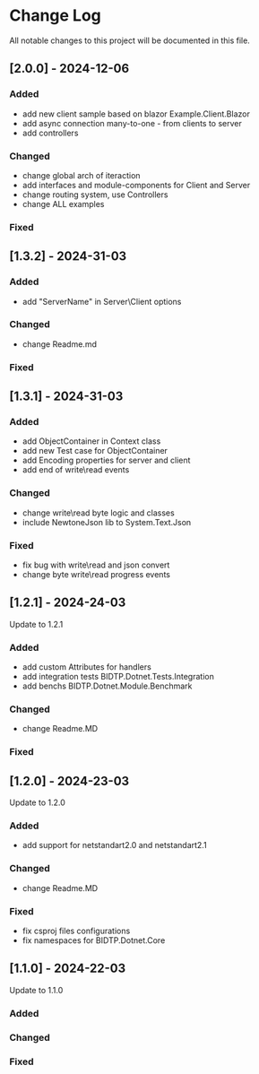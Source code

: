 # Change Log

All notable changes to this project will be documented in this file.

## [2.0.0] - 2024-12-06

### Added

-   add new client sample based on blazor Example.Client.Blazor
-   add async connection many-to-one - from clients to server
-   add controllers


### Changed

-   change global arch of iteraction
-   add interfaces and module-components for Client and Server
-   change routing system, use Controllers
-   change ALL examples


### Fixed

## [1.3.2] - 2024-31-03

### Added

-   add "ServerName" in Server\Client options

### Changed

-   change Readme.md

### Fixed

## [1.3.1] - 2024-31-03

### Added

-   add ObjectContainer in Context class
-   add new Test case for ObjectContainer
-   add Encoding properties for server and client
-   add end of write\read events

### Changed

-   change write\read byte logic and classes
-   include NewtoneJson lib to System.Text.Json

### Fixed

-   fix bug with write\read and json convert
-   change byte write\read progress events

## [1.2.1] - 2024-24-03

Update to 1.2.1

### Added

-   add custom Attributes for handlers
-   add integration tests BIDTP.Dotnet.Tests.Integration
-   add benchs BIDTP.Dotnet.Module.Benchmark

### Changed

-   change Readme.MD

### Fixed

## [1.2.0] - 2024-23-03

Update to 1.2.0

### Added

-   add support for netstandart2.0 and netstandart2.1

### Changed

-   change Readme.MD

### Fixed

-   fix csproj files configurations
-   fix namespaces for BIDTP.Dotnet.Core

## [1.1.0] - 2024-22-03

Update to 1.1.0

### Added

### Changed

### Fixed
